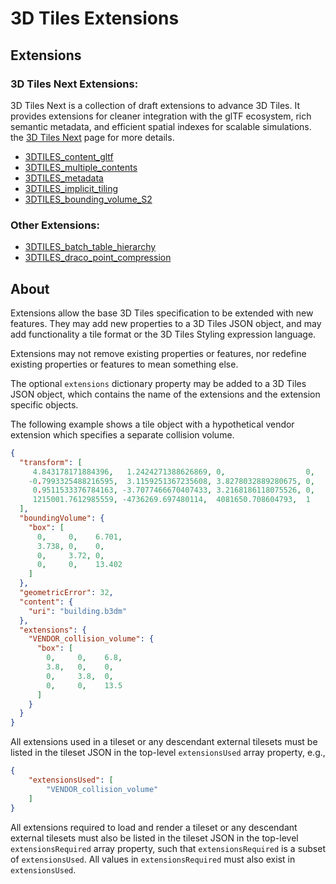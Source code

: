 # 3D Tiles Extensions

## Extensions

### 3D Tiles Next Extensions:

3D Tiles Next is a collection of draft extensions to advance 3D Tiles. It provides extensions for cleaner integration with the glTF ecosystem, rich semantic metadata, and efficient spatial indexes for scalable simulations.
the [3D Tiles Next](../next) page for more details.

* [3DTILES_content_gltf](./3DTILES_content_gltf)
* [3DTILES_multiple_contents](./3DTILES_multiple_contents)
* [3DTILES_metadata](./3DTILES_metadata)
* [3DTILES_implicit_tiling](./3DTILES_implicit_tiling)
* [3DTILES_bounding_volume_S2](./3DTILES_bounding_volume_S2)

### Other Extensions:

* [3DTILES_batch_table_hierarchy](./3DTILES_batch_table_hierarchy/)
* [3DTILES_draco_point_compression](./3DTILES_draco_point_compression/)

## About

Extensions allow the base 3D Tiles specification to be extended with new features. They may add new properties to a 3D Tiles JSON object, and may add functionality a tile format or the 3D Tiles Styling expression language.

Extensions may not remove existing properties or features, nor redefine existing properties or features to mean something else. 

The optional `extensions` dictionary property may be added to a 3D Tiles JSON object, which contains the name of the extensions and the extension specific objects.

The following example shows a tile object with a hypothetical vendor extension which specifies a separate collision volume.
```JSON
{
  "transform": [
     4.843178171884396,   1.2424271388626869, 0,                  0,
    -0.7993325488216595,  3.1159251367235608, 3.8278032889280675, 0,
     0.9511533376784163, -3.7077466670407433, 3.2168186118075526, 0,
     1215001.7612985559, -4736269.697480114,  4081650.708604793,  1
  ],
  "boundingVolume": {
    "box": [
      0,     0,    6.701,
      3.738, 0,    0,
      0,     3.72, 0,
      0,     0,    13.402
    ]
  },
  "geometricError": 32,
  "content": {
    "uri": "building.b3dm"
  },
  "extensions": {
    "VENDOR_collision_volume": {
      "box": [
        0,     0,    6.8,
        3.8,   0,    0,
        0,     3.8,  0,
        0,     0,    13.5
      ]
    }
  }
}
```

All extensions used in a tileset or any descendant external tilesets must be listed in the tileset JSON in the top-level `extensionsUsed` array property, e.g.,

```JSON
{
    "extensionsUsed": [
        "VENDOR_collision_volume"
    ]
}
```

All extensions required to load and render a tileset or any descendant external tilesets must also be listed in the tileset JSON in the top-level `extensionsRequired` array property, such that `extensionsRequired` is a subset of `extensionsUsed`. All values in `extensionsRequired` must also exist in `extensionsUsed`.
